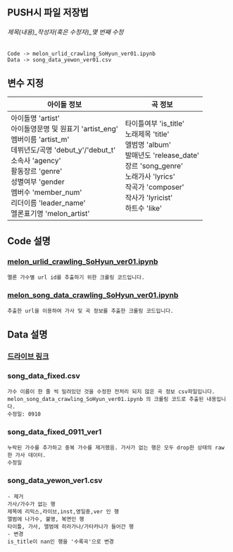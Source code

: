 ## PUSH시 파일 저장법
###### 제목(내용)_작성자(혹은 수정자)_몇 번째 수정
```
Code -> melon_urlid_crawling_SoHyun_ver01.ipynb
Data -> song_data_yewon_ver01.csv
```

## 변수 지정
| **아이돌 정보**  |  **곡 정보**  |
|---|---|
| 아이돌명 'artist' <br> 아이돌영문명 및 원표기 'artist_eng' <br> 멤버이름 'artist_m' <br> 데뷔년도/곡명 'debut_y'/'debut_t' <br> 소속사 'agency' <br> 활동장르 'genre' <br> 성별여부 'gender <br> 멤버수 'member_num' <br> 리더이름 'leader_name' <br> 멜론표기명 'melon_artist' | 타이틀여부 'is_title' <br> 노래제목 'title' <br> 앨범명 'album' <br> 발매년도 'release_date' <br> 장르 'song_genre' <br> 노래가사 'lyrics' <br> 작곡가 'composer' <br> 작사가 'lyricist' <br> 하트수 'like' |

## Code 설명
### [melon_urlid_crawling_SoHyun_ver01.ipynb](https://github.com/BLUENCE/M5_Idol_lyrics/blob/master/Crawling/url_crawling/melon_urlid_crawling_SoHyun_ver01.ipynb)
```
멜론 가수별 url id를 추출하기 위한 크롤링 코드입니다. 
```
### [melon_song_data_crawling_SoHyun_ver01.ipynb](https://github.com/BLUENCE/M5_Idol_lyrics/blob/master/Crawling/url_crawling/melon_song_data_crawling_SoHyun_ver01.ipynb)
```
추출한 url을 이용하여 가사 및 곡 정보를 추출한 크롤링 코드입니다. 
```

## Data 설명
### [드라이브 링크](https://drive.google.com/drive/folders/1XB4ubjht4tOPPZwKXrMugbOSefWe0xdD)
### song_data_fixed.csv
```
가수 이름이 한 줄 씩 밀려있던 것을 수정한 전처리 되지 않은 곡 정보 csv파일입니다. 
melon_song_data_crawling_SoHyun_ver01.ipynb 의 크롤링 코드로 추출된 내용입니다. 
수정일: 0910
```
### song_data_fixed_0911_ver1
```
누락된 가수를 추가하고 중복 가수를 제거했음. 가사가 없는 행은 모두 drop한 상태의 raw한 가사 데이터. 
수정일
```
### song_data_yewon_ver1.csv
```
- 제거
가사/가수가 없는 행
제목에 리믹스,라이브,inst,영일중,ver 인 행
앨범에 나가수, 불명, 복면인 행
타이틀, 가사, 앨범에 히라가나/가타카나가 들어간 행
- 변경
is_title이 nan인 행을 '수록곡'으로 변경
```



